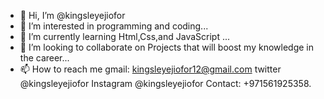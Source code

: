 - 👋 Hi, I’m @kingsleyejiofor
- 👀 I’m interested in programming and coding...
- 🌱 I’m currently learning Html,Css,and JavaScript ...
- 💞️ I’m looking to collaborate on Projects that will boost my knowledge in the career...
- 📫 How to reach me gmail: kingsleyejiofor12@gmail.com twitter @kingsleyejiofor Instagram @kingsleyejiofor Contact: +971561925358.

<!---
kingsleyejiofor/kingsleyejiofor is a ✨ special ✨ repository because its `README.md` (this file) appears on your GitHub profile.
You can click the Preview link to take a look at your changes.
--->
